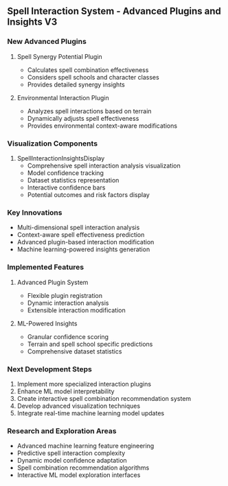 ## Spell Interaction System - Advanced Plugins and Insights V3

### New Advanced Plugins
1. Spell Synergy Potential Plugin
   - Calculates spell combination effectiveness
   - Considers spell schools and character classes
   - Provides detailed synergy insights

2. Environmental Interaction Plugin
   - Analyzes spell interactions based on terrain
   - Dynamically adjusts spell effectiveness
   - Provides environmental context-aware modifications

### Visualization Components
1. SpellInteractionInsightsDisplay
   - Comprehensive spell interaction analysis visualization
   - Model confidence tracking
   - Dataset statistics representation
   - Interactive confidence bars
   - Potential outcomes and risk factors display

### Key Innovations
- Multi-dimensional spell interaction analysis
- Context-aware spell effectiveness prediction
- Advanced plugin-based interaction modification
- Machine learning-powered insights generation

### Implemented Features
1. Advanced Plugin System
   - Flexible plugin registration
   - Dynamic interaction analysis
   - Extensible interaction modification

2. ML-Powered Insights
   - Granular confidence scoring
   - Terrain and spell school specific predictions
   - Comprehensive dataset statistics

### Next Development Steps
1. Implement more specialized interaction plugins
2. Enhance ML model interpretability
3. Create interactive spell combination recommendation system
4. Develop advanced visualization techniques
5. Integrate real-time machine learning model updates

### Research and Exploration Areas
- Advanced machine learning feature engineering
- Predictive spell interaction complexity
- Dynamic model confidence adaptation
- Spell combination recommendation algorithms
- Interactive ML model exploration interfaces
